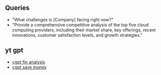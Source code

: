 ## Queries
* "What challenges is [Company] facing right now?"
* "Provide a comprehensive competitive analysis of the top five cloud computing providers, including their market share, key offerings, recent innovations, customer satisfaction levels, and growth strategies."

## yt gpt
* [cgpt fin analysis](https://www.youtube.com/watch?v=szYnd9qzzIk&list=PLmMyXRtEtJEZQgDhfwzneVk0C8deVJHCA&index=45&pp=gAQBiAQB)
* [cgpt save money](https://www.youtube.com/watch?v=tDnW0riCvKU&list=PLmMyXRtEtJEZQgDhfwzneVk0C8deVJHCA&index=16&pp=gAQBiAQB)
